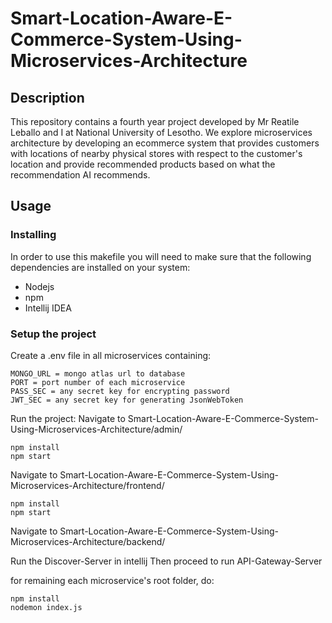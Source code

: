 # Smart-Location-Aware-E-Commerce-System-Using-Microservices-Architecture

## Description

This repository contains a fourth year project developed by Mr Reatile Leballo and I at National University of Lesotho. We explore microservices architecture by developing an ecommerce system that provides customers with locations of nearby physical stores with respect to the customer's location and provide recommended products based on what the recommendation AI recommends.

## Usage

### Installing

In order to use this makefile you will need to make sure that the following
dependencies are installed on your system:
  - Nodejs
  - npm
  - Intellij IDEA

### Setup the project

Create a .env file in all microservices containing:

```env
MONGO_URL = mongo atlas url to database
PORT = port number of each microservice
PASS_SEC = any secret key for encrypting password
JWT_SEC = any secret key for generating JsonWebToken
```

Run the project:
Navigate to Smart-Location-Aware-E-Commerce-System-Using-Microservices-Architecture/admin/

```
npm install
npm start
```

Navigate to Smart-Location-Aware-E-Commerce-System-Using-Microservices-Architecture/frontend/

```
npm install
npm start
```

Navigate to Smart-Location-Aware-E-Commerce-System-Using-Microservices-Architecture/backend/

Run the Discover-Server in intellij
Then proceed to run API-Gateway-Server

for remaining each microservice's root folder, do:

```
npm install
nodemon index.js
```
